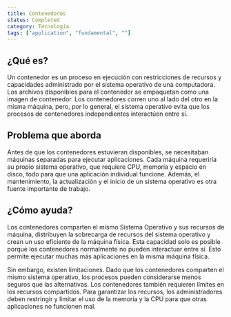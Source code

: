 ```yaml
---
title: Contenedores
status: Completed
category: Tecnología
tags: ["application", "fundamental", ""]
---
```


## ¿Qué es?

Un contenedor es un proceso en ejecución con restricciones de recursos y capacidades administrado por el sistema operativo de una computadora.
Los archivos disponibles para el contenedor se empaquetan como una imagen de contenedor.
Los contenedores corren uno al lado del otro en la misma máquina,
pero, por lo general, el sistema operativo evita que los procesos de contenedores independientes interactúen entre sí.

## Problema que aborda

Antes de que los contenedores estuvieran disponibles, se necesitaban máquinas separadas para ejecutar aplicaciones.
Cada máquina requeriría su propio sistema operativo, que requiere CPU, memoria y espacio en disco,
todo para que una aplicación individual funcione.
Además, el mantenimiento, la actualización y el inicio de un sistema operativo es otra fuente importante de trabajo.

## ¿Cómo ayuda?

Los contenedores comparten el mismo Sistema Operativo y sus recursos de máquina,
distribuyen la sobrecarga de recursos del sistema operativo y crean un uso eficiente de la máquina física.
Esta capacidad solo es posible porque los contenedores normalmente no pueden interactuar entre sí.
Esto permite ejecutar muchas más aplicaciones en la misma máquina física.

Sin embargo, existen limitaciones.
Dado que los contenedores comparten el mismo sistema operativo, los procesos pueden considerarse menos seguros que las alternativas.
Los contenedores también requieren límites en los recursos compartidos.
Para garantizar los recursos, los administradores deben restringir y limitar el uso de la memoria y la CPU para que otras aplicaciones no funcionen mal.
